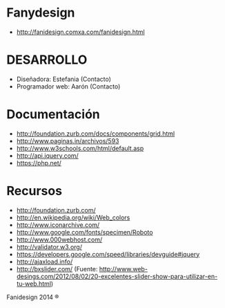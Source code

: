 Fanydesign
===========

 - http://fanidesign.comxa.com/fanidesign.html

DESARROLLO
=====================

 - Diseñadora: Estefania (Contacto)
 - Programador web: Aarón (Contacto)
    
Documentación
=============

 - http://foundation.zurb.com/docs/components/grid.html
 - http://www.paginas.in/archivos/593
 - http://www.w3schools.com/html/default.asp
 - http://api.jquery.com/
 - https://php.net/
 
Recursos
========

 - http://foundation.zurb.com/
 - http://en.wikipedia.org/wiki/Web_colors
 - http://www.iconarchive.com/
 - http://www.google.com/fonts/specimen/Roboto
 - http://www.000webhost.com/
 - http://validator.w3.org/
 - https://developers.google.com/speed/libraries/devguide#jquery
 - http://ajaxload.info/
 - http://bxslider.com/ (Fuente: http://www.web-desings.com/2012/08/02/20-excelentes-slider-show-para-utilizar-en-tu-web.html)
 

Fanidesign 2014 ®
